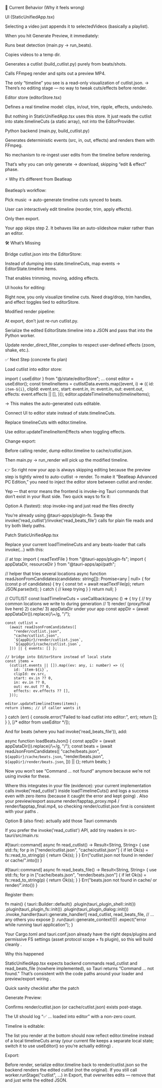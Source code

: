 🔎 Current Behavior (Why it feels wrong)

UI (StaticUnifiedApp.tsx)

Selecting a video just appends it to selectedVideos (basically a playlist).

When you hit Generate Preview, it immediately:

Runs beat detection (main.py → run_beats).

Copies videos to a temp dir.

Generates a cutlist (build_cutlist.py) purely from beats/shots.

Calls FFmpeg render and spits out a preview MP4.

The only “timeline” you see is a read-only visualization of cutlist.json.
→ There’s no editing stage — no way to tweak cuts/effects before render.

Editor store (editorStore.tsx)

Defines a real timeline model: clips, in/out, trim, ripple, effects, undo/redo.

But nothing in StaticUnifiedApp.tsx uses this store.
It just reads the cutlist into state.timelineCuts (a static array), not into the EditorProvider.

Python backend (main.py, build_cutlist.py)

Generates deterministic events (src, in, out, effects) and renders them with FFmpeg.

No mechanism to re-ingest user edits from the timeline before rendering.

That’s why you can only generate → download, skipping “edit & effect” phase.

⚡ Why it’s different from Beatleap

Beatleap’s workflow:

Pick music → auto-generate timeline cuts synced to beats.

User can interactively edit timeline (reorder, trim, apply effects).

Only then export.

Your app skips step 2. It behaves like an auto-slideshow maker rather than an editor.

🛠 What’s Missing

Bridge cutlist.json into the EditorStore:

Instead of dumping into state.timelineCuts, map events → EditorState.timeline items.

That enables trimming, moving, adding effects.

UI hooks for editing:

Right now, you only visualize timeline cuts.
Need drag/drop, trim handles, and effect toggles tied to editorStore.

Modified render pipeline:

At export, don’t just re-run cutlist.py.

Serialize the edited EditorState.timeline into a JSON and pass that into the Python worker.

Update render_direct_filter_complex to respect user-defined effects (zoom, shake, etc.).

✅ Next Step (concrete fix plan)

Load cutlist into editor store:

import { useEditor } from "@/state/editorStore";
...
const editor = useEditor();
const timelineItems = cutlistData.events.map((event, i) => ({
id: `item-${i}`,
clipId: event.src,
start: event.in,
in: event.in,
out: event.out,
effects: event.effects || [],
}));
editor.updateTimelineItems(timelineItems);

→ This makes the auto-generated cuts editable.

Connect UI to editor state instead of state.timelineCuts.

Replace timelineCuts with editor.timeline.

Use editor.updateTimelineItemEffects when toggling effects.

Change export:

Before calling render, dump editor.timeline to cache/cutlist.json.

Then main.py → run_render will pick up the modified timeline.

👉 So right now your app is always skipping editing because the preview step is tightly wired to auto-cutlist → render. To make it “Beatleap Advanced PC Edition,” you need to inject the editor store between cutlist and render.

Yep — that error means the frontend is invoke-ing Tauri commands that don’t exist in your Rust side. Two quick ways to fix it:

Option A (fastest): stop invoke-ing and just read the files directly

You’re already using @tauri-apps/plugin-fs. Swap the invoke('read_cutlist')/invoke('read_beats_file') calls for plain file reads and try both likely paths.

Patch StaticUnifiedApp.tsx

Replace your current loadTimelineCuts and any beats-loader that calls invoke(...) with this:

// at top:
import { readTextFile } from "@tauri-apps/plugin-fs";
import { appDataDir, resourceDir } from "@tauri-apps/api/path";

// helper that tries several locations
async function readJsonFromCandidates(candidates: string[]): Promise<any | null> {
  for (const p of candidates) {
    try {
      const txt = await readTextFile(p);
      return JSON.parse(txt);
    } catch {
      // keep trying
    }
  }
  return null;
}

// CUTLIST
const loadTimelineCuts = useCallback(async () => {
  try {
    // try common locations we write to during generation
    // 1) render/ (proxy/final live here)  2) cache/  3) appDataDir under your app
    const appDir = (await appDataDir()).replace(/\\+/g, "/");

    const cutlist =
      (await readJsonFromCandidates([
        "render/cutlist.json",
        "cache/cutlist.json",
        `${appDir}/render/cutlist.json`,
        `${appDir}/cache/cutlist.json`,
      ])) || { events: [] };

    // bridge into EditorStore instead of local state
    const items =
      (cutlist.events || []).map((ev: any, i: number) => ({
        id: `item-${i}`,
        clipId: ev.src,
        start: ev.in ?? 0,
        in: ev.in ?? 0,
        out: ev.out ?? 0,
        effects: ev.effects ?? [],
      }));

    editor.updateTimelineItems(items);
    return items; // if caller wants it
  } catch (err) {
    console.error("Failed to load cutlist into editor:", err);
    return [];
  }
}, [/* editor from useEditor */]);


And for beats (where you had invoke('read_beats_file')), add:

async function loadBeatsJson() {
  const appDir = (await appDataDir()).replace(/\\+/g, "/");
  const beats =
    (await readJsonFromCandidates([
      "cache/beats.json",
      `${appDir}/cache/beats.json`,
      "render/beats.json",
      `${appDir}/render/beats.json`,
    ])) || {};
  return beats;
}


Now you won’t see “Command … not found” anymore because we’re not using invoke for these.

Where this integrates in your file (evidence): your current implementation calls invoke('read_cutlist') inside loadTimelineCuts() and logs a success even with zero items (because it caught the error and kept going) . Also your preview/export assume render/fapptap_proxy.mp4 / render/fapptap_final.mp4, so checking render/cutlist.json first is consistent with your paths .

Option B (also fine): actually add those Tauri commands

If you prefer the invoke('read_cutlist') API, add tiny readers in src-tauri/src/main.rs:

#[tauri::command]
async fn read_cutlist() -> Result<String, String> {
    use std::fs;
    for p in ["render/cutlist.json", "cache/cutlist.json"] {
        if let Ok(s) = fs::read_to_string(p) {
            return Ok(s);
        }
    }
    Err("cutlist.json not found in render/ or cache/".into())
}

#[tauri::command]
async fn read_beats_file() -> Result<String, String> {
    use std::fs;
    for p in ["cache/beats.json", "render/beats.json"] {
        if let Ok(s) = fs::read_to_string(p) {
            return Ok(s);
        }
    }
    Err("beats.json not found in cache/ or render/".into())
}


Register them:

fn main() {
  tauri::Builder::default()
    .plugin(tauri_plugin_shell::init())
    .plugin(tauri_plugin_fs::init())
    .plugin(tauri_plugin_dialog::init())
    .invoke_handler(tauri::generate_handler![
      read_cutlist,
      read_beats_file,
      // …any others you expose
    ])
    .run(tauri::generate_context!())
    .expect("error while running tauri application");
}


Your Cargo.toml and tauri.conf.json already have the right deps/plugins and permissive FS settings (asset protocol scope + fs plugin), so this will build cleanly .

Why this happened

StaticUnifiedApp.tsx expects backend commands read_cutlist and read_beats_file (nowhere implemented), so Tauri returns “Command … not found.” That’s consistent with the code paths around your loader and preview/export wiring .

Quick sanity checklist after the patch

Generate Preview:

Confirms render/cutlist.json (or cache/cutlist.json) exists post-stage.

The UI should log “✅ … loaded into editor” with a non-zero count.

Timeline is editable:

The list you render at the bottom should now reflect editor.timeline instead of a local timelineCuts array (your current file keeps a separate local state; switch it to use useEditor() so you’re actually editing) .

Export:

Before render, serialize editor.timeline back to render/cutlist.json so the backend renders the edited cutlist (not the original). If you still call worker.runStage("cutlist", …) in Export, that overwrites edits — remove that and just write the edited JSON.